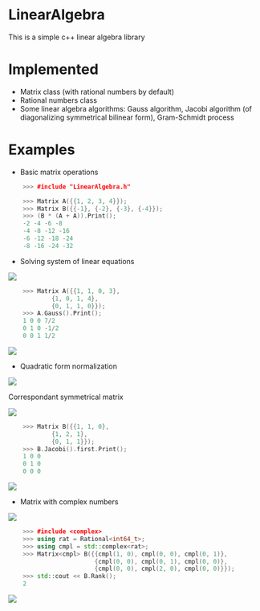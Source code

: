 # LinearAlgebra
This is a simple c++ linear algebra library

# Implemented
* Matrix class (with rational numbers by default)
* Rational numbers class
* Some linear algebra algorithms: Gauss algorithm, Jacobi algorithm (of diagonalizing symmetrical bilinear form), Gram-Schmidt process

# Examples
* Basic matrix operations

```cpp
    >>> #include "LinearAlgebra.h"

    >>> Matrix A({{1, 2, 3, 4}});
    >>> Matrix B({{-1}, {-2}, {-3}, {-4}});
    >>> (B * (A + A)).Print();
    -2 -4 -6 -8
    -4 -8 -12 -16
    -6 -12 -18 -24
    -8 -16 -24 -32
```

* Solving system of linear equations

<img src="https://latex.codecogs.com/svg.image?&space;\begin{cases}&space;&space;&space;x&plus;y=3&space;\\&space;&space;&space;x&plus;z=4&space;\\&space;&space;&space;y&plus;z=0&space;\end{cases}" />

```cpp
    >>> Matrix A({{1, 1, 0, 3},
            {1, 0, 1, 4},
            {0, 1, 1, 0}});
    >>> A.Gauss().Print();
    1 0 0 7/2
    0 1 0 -1/2
    0 0 1 1/2
```

<img src="https://latex.codecogs.com/svg.image?&space;\begin{cases}&space;&space;&space;x=\frac{7}{2}&space;\\&space;&space;&space;y=\frac{-1}{2}&space;\\&space;&space;&space;z=\frac{1}{2}&space;\end{cases}" />

* Quadratic form normalization

<img src="https://latex.codecogs.com/svg.image?f(x)&space;=&space;x_1^2&plus;2x_1x_2&plus;2x_2^2&plus;2x_2x_3&plus;x_3^2" />

Correspondant symmetrical matrix

<img src="https://latex.codecogs.com/svg.image?B=\begin{pmatrix}&space;1&space;&&space;1&space;&&space;0&space;\\&space;1&space;&&space;2&space;&&space;1&space;\\&space;0&space;&&space;1&space;&&space;1&space;\end{pmatrix}" />

```cpp
    >>> Matrix B({{1, 1, 0},
            {1, 2, 1},
            {0, 1, 1}});
    >>> B.Jacobi().first.Print();
    1 0 0
    0 1 0
    0 0 0
```

<img src="https://latex.codecogs.com/svg.image?f(x)=g(y)=y_1^2&plus;y_2^2" />

* Matrix with complex numbers

<img src="https://latex.codecogs.com/svg.image?B=\begin{pmatrix}&space;1&0&i&space;\\&space;0&i&0&space;\\&space;0&2&0&space;\end{pmatrix}" />

```cpp
    >>> #include <complex>
    >>> using rat = Rational<int64_t>;
    >>> using cmpl = std::complex<rat>;
    >>> Matrix<cmpl> B({{cmpl(1, 0), cmpl(0, 0), cmpl(0, 1)},
                        {cmpl(0, 0), cmpl(0, 1), cmpl(0, 0)},
                        {cmpl(0, 0), cmpl(2, 0), cmpl(0, 0)}});
    >>> std::cout << B.Rank();
    2
```

<img src="https://latex.codecogs.com/svg.image?rank(B)&space;=&space;2" />
